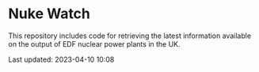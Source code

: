 # Nuke Watch

This repository includes code for retrieving the latest information available on the output of EDF nuclear power plants in the UK.

Last updated: 2023-04-10 10:08